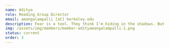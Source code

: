 ```yaml
---
name: Aditya
role: Reading Group Director
email: amangalampalli [at] berkeley.edu
description: Fear is a tool. They think I'm hiding in the shadows. But I AM the shadows.
img: /assets/img/members/member-adityamangalampalli-1.png
status: current
order: 3
---
```

